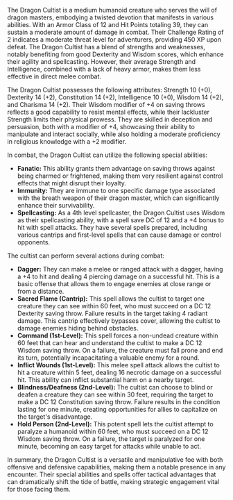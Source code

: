 The Dragon Cultist is a medium humanoid creature who serves the will of dragon masters, embodying a twisted devotion that manifests in various abilities. With an Armor Class of 12 and Hit Points totaling 39, they can sustain a moderate amount of damage in combat. Their Challenge Rating of 2 indicates a moderate threat level for adventurers, providing 450 XP upon defeat. The Dragon Cultist has a blend of strengths and weaknesses, notably benefiting from good Dexterity and Wisdom scores, which enhance their agility and spellcasting. However, their average Strength and Intelligence, combined with a lack of heavy armor, makes them less effective in direct melee combat.

The Dragon Cultist possesses the following attributes: Strength 10 (+0), Dexterity 14 (+2), Constitution 14 (+2), Intelligence 10 (+0), Wisdom 14 (+2), and Charisma 14 (+2). Their Wisdom modifier of +4 on saving throws reflects a good capability to resist mental effects, while their lackluster Strength limits their physical prowess. They are skilled in deception and persuasion, both with a modifier of +4, showcasing their ability to manipulate and interact socially, while also holding a moderate proficiency in religious knowledge with a +2 modifier.

In combat, the Dragon Cultist can utilize the following special abilities: 
- **Fanatic:** This ability grants them advantage on saving throws against being charmed or frightened, making them very resilient against control effects that might disrupt their loyalty.
- **Immunity:** They are immune to one specific damage type associated with the breath weapon of their dragon master, which can significantly enhance their survivability.
- **Spellcasting:** As a 4th level spellcaster, the Dragon Cultist uses Wisdom as their spellcasting ability, with a spell save DC of 12 and a +4 bonus to hit with spell attacks. They have several spells prepared, including various cantrips and first-level spells that can cause damage or control opponents.

The cultist can perform several actions during combat:
- **Dagger:** They can make a melee or ranged attack with a dagger, having a +4 to hit and dealing 4 piercing damage on a successful hit. This is a basic offense that allows them to engage enemies at close range or from a distance.
- **Sacred Flame (Cantrip):** This spell allows the cultist to target one creature they can see within 60 feet, who must succeed on a DC 12 Dexterity saving throw. Failure results in the target taking 4 radiant damage. This cantrip effectively bypasses cover, allowing the cultist to damage enemies hiding behind obstacles.
- **Command (1st-Level):** This spell forces a non-undead creature within 60 feet that can hear and understand the cultist to make a DC 12 Wisdom saving throw. On a failure, the creature must fall prone and end its turn, potentially incapacitating a valuable enemy for a round.
- **Inflict Wounds (1st-Level):** This melee spell attack allows the cultist to hit a creature within 5 feet, dealing 16 necrotic damage on a successful hit. This ability can inflict substantial harm on a nearby target.
- **Blindness/Deafness (2nd-Level):** The cultist can choose to blind or deafen a creature they can see within 30 feet, requiring the target to make a DC 12 Constitution saving throw. Failure results in the condition lasting for one minute, creating opportunities for allies to capitalize on the target's disadvantage.
- **Hold Person (2nd-Level):** This potent spell lets the cultist attempt to paralyze a humanoid within 60 feet, who must succeed on a DC 12 Wisdom saving throw. On a failure, the target is paralyzed for one minute, becoming an easy target for attacks while unable to act. 

In summary, the Dragon Cultist is a versatile and manipulative foe with both offensive and defensive capabilities, making them a notable presence in any encounter. Their special abilities and spells offer tactical advantages that can dramatically shift the tide of battle, making strategic engagement vital for those facing them.